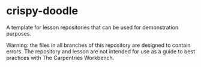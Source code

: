 # crispy-doodle

A template for lesson repositories that can be used for demonstration purposes.

Warning: the files in all branches of this repository are designed to contain errors. 
The repository and lesson are not intended for use as a guide to best practices with The Carpentries Workbench.
